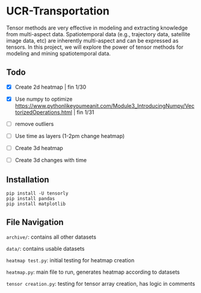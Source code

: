 # UCR-Transportation
Tensor methods are very effective in modeling and extracting knowledge from multi-aspect data. Spatiotemporal data (e.g., trajectory data, satellite image data, etc) are inherently multi-aspect and can be expressed as tensors. In this project, we will explore the power of tensor methods for modeling and mining spatiotemporal data.

## Todo
- [x] Create 2d heatmap | fin 1/30
- [x] Use numpy to optimize https://www.pythonlikeyoumeanit.com/Module3_IntroducingNumpy/VectorizedOperations.html | fin 1/31
- [ ] remove outliers
- [ ] Use time as layers (1-2pm change heatmap)
- [ ] Create 3d heatmap
- [ ] Create 3d changes with time


## Installation
```
pip install -U tensorly
pip install pandas
pip install matplotlib
```

## File Navigation
`archive/`: contains all other datasets

`data/`: contains usable datasets

`heatmap test.py`: initial testing for heatmap creation

`heatmap.py`: main file to run, generates heatmap according to datasets

`tensor creation.py`: testing for tensor array creation, has logic in comments
